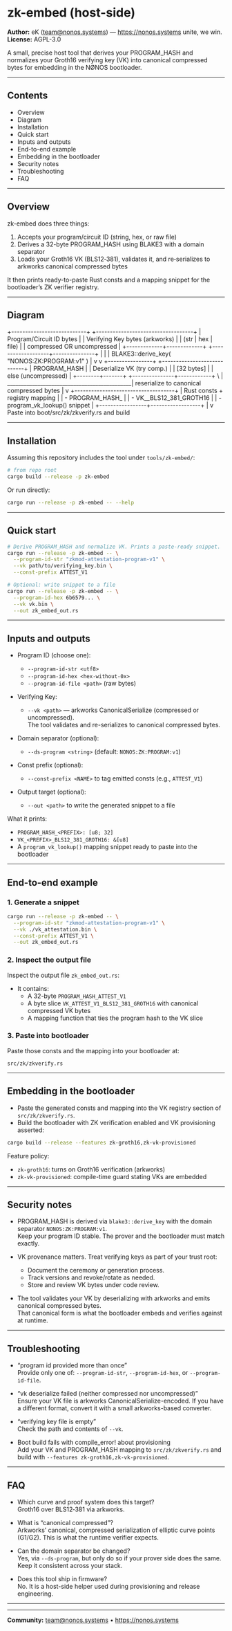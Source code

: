 # zk-embed (host-side)

**Author:** eK (team@nonos.systems) — https://nonos.systems   unite, we win.
**License:** AGPL-3.0

A small, precise host tool that derives your PROGRAM_HASH and normalizes your Groth16 verifying key (VK) into canonical compressed bytes for embedding in the NØNOS bootloader.

---

## Contents

- Overview
- Diagram
- Installation
- Quick start
- Inputs and outputs
- End-to-end example
- Embedding in the bootloader
- Security notes
- Troubleshooting
- FAQ

---

## Overview

zk-embed does three things:

1. Accepts your program/circuit ID (string, hex, or raw file)
2. Derives a 32-byte PROGRAM_HASH using BLAKE3 with a domain separator
3. Loads your Groth16 VK (BLS12‑381), validates it, and re‑serializes to arkworks canonical compressed bytes

It then prints ready-to-paste Rust consts and a mapping snippet for the bootloader’s ZK verifier registry.

---

## Diagram

+---------------------------+         +-----------------------------------+
| Program/Circuit ID bytes  |         | Verifying Key bytes (arkworks)    |
|   (str | hex | file)      |         |   compressed OR uncompressed      |
+-------------+-------------+         +-------------------+---------------+
              |                                       |
              | BLAKE3::derive_key( "NONOS:ZK:PROGRAM:v1" )  |
              v                                       v
      +----------------+                     +----------------------------+
      | PROGRAM_HASH   |                     | Deserialize VK (try comp.) |
      |   [32 bytes]   |                     | else (uncompressed)        |
      +--------+-------+                     +---------------+------------+
               \                                              |
                \_____________________________________________|
                               reserialize to
                         canonical compressed bytes
                                     |
                                     v
                    +------------------------------------+
                    | Rust consts + registry mapping      |
                    |  - PROGRAM_HASH_<PREFIX>            |
                    |  - VK_<PREFIX>_BLS12_381_GROTH16    |
                    |  - program_vk_lookup() snippet      |
                    +-----------------+------------------+
                                      |
                                      v
                   Paste into boot/src/zk/zkverify.rs and build

---

## Installation

Assuming this repository includes the tool under `tools/zk-embed/`:

```bash
# from repo root
cargo build --release -p zk-embed
```

Or run directly:

```bash
cargo run --release -p zk-embed -- --help
```

---

## Quick start

```bash
# Derive PROGRAM_HASH and normalize VK. Prints a paste-ready snippet.
cargo run --release -p zk-embed -- \
  --program-id-str "zkmod-attestation-program-v1" \
  --vk path/to/verifying_key.bin \
  --const-prefix ATTEST_V1

# Optional: write snippet to a file
cargo run --release -p zk-embed -- \
  --program-id-hex 6b6579... \
  --vk vk.bin \
  --out zk_embed_out.rs
```

---

## Inputs and outputs

- Program ID (choose one):
  - `--program-id-str <utf8>`
  - `--program-id-hex <hex-without-0x>`
  - `--program-id-file <path>` (raw bytes)

- Verifying Key:
  - `--vk <path>` — arkworks CanonicalSerialize (compressed or uncompressed).  
    The tool validates and re-serializes to canonical compressed bytes.

- Domain separator (optional):
  - `--ds-program <string>` (default: `NONOS:ZK:PROGRAM:v1`)

- Const prefix (optional):
  - `--const-prefix <NAME>` to tag emitted consts (e.g., `ATTEST_V1`)

- Output target (optional):
  - `--out <path>` to write the generated snippet to a file

What it prints:

- `PROGRAM_HASH_<PREFIX>: [u8; 32]`
- `VK_<PREFIX>_BLS12_381_GROTH16: &[u8]`
- A `program_vk_lookup()` mapping snippet ready to paste into the bootloader

---

## End-to-end example

### 1. Generate a snippet

```bash
cargo run --release -p zk-embed -- \
  --program-id-str "zkmod-attestation-program-v1" \
  --vk ./vk_attestation.bin \
  --const-prefix ATTEST_V1 \
  --out zk_embed_out.rs
```

### 2. Inspect the output file

Inspect the output file `zk_embed_out.rs`:

- It contains:
  - A 32-byte `PROGRAM_HASH_ATTEST_V1`
  - A byte slice `VK_ATTEST_V1_BLS12_381_GROTH16` with canonical compressed VK bytes
  - A mapping function that ties the program hash to the VK slice

### 3. Paste into bootloader

Paste those consts and the mapping into your bootloader at:

```
src/zk/zkverify.rs
```

---

## Embedding in the bootloader

- Paste the generated consts and mapping into the VK registry section of `src/zk/zkverify.rs`.
- Build the bootloader with ZK verification enabled and VK provisioning asserted:

```bash
cargo build --release --features zk-groth16,zk-vk-provisioned
```

Feature policy:

- `zk-groth16`: turns on Groth16 verification (arkworks)
- `zk-vk-provisioned`: compile-time guard stating VKs are embedded

---

## Security notes

- PROGRAM_HASH is derived via `blake3::derive_key` with the domain separator `NONOS:ZK:PROGRAM:v1`.  
  Keep your program ID stable. The prover and the bootloader must match exactly.

- VK provenance matters. Treat verifying keys as part of your trust root:
  - Document the ceremony or generation process.
  - Track versions and revoke/rotate as needed.
  - Store and review VK bytes under code review.

- The tool validates your VK by deserializing with arkworks and emits canonical compressed bytes.  
  That canonical form is what the bootloader embeds and verifies against at runtime.

---

## Troubleshooting

- “program id provided more than once”  
  Provide only one of: `--program-id-str`, `--program-id-hex`, or `--program-id-file`.

- “vk deserialize failed (neither compressed nor uncompressed)”  
  Ensure your VK file is arkworks CanonicalSerialize-encoded. If you have a different format, convert it with a small arkworks-based converter.

- “verifying key file is empty”  
  Check the path and contents of `--vk`.

- Boot build fails with compile_error! about provisioning  
  Add your VK and PROGRAM_HASH mapping to `src/zk/zkverify.rs` and build with `--features zk-groth16,zk-vk-provisioned`.

---

## FAQ

- Which curve and proof system does this target?  
  Groth16 over BLS12‑381 via arkworks.

- What is “canonical compressed”?  
  Arkworks’ canonical, compressed serialization of elliptic curve points (G1/G2). This is what the runtime verifier expects.

- Can the domain separator be changed?  
  Yes, via `--ds-program`, but only do so if your prover side does the same. Keep it consistent across your stack.

- Does this tool ship in firmware?  
  No. It is a host-side helper used during provisioning and release engineering.

---

---

**Community:** team@nonos.systems • https://nonos.systems

